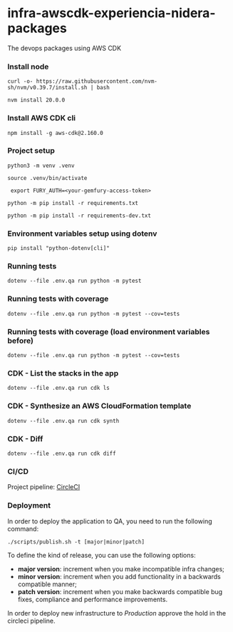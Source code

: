 # infra-awscdk-experiencia-nidera-packages
The devops packages using AWS CDK

### Install node

```shell
curl -o- https://raw.githubusercontent.com/nvm-sh/nvm/v0.39.7/install.sh | bash
```

```shell
nvm install 20.0.0
```

### Install AWS CDK cli

```shell
npm install -g aws-cdk@2.160.0
```

### Project setup 

```shell
python3 -m venv .venv 
```
```shell
source .venv/bin/activate 
```
```shell
 export FURY_AUTH=<your-gemfury-access-token>
```
```shell
python -m pip install -r requirements.txt
```
```shell
python -m pip install -r requirements-dev.txt
```
### Environment variables setup using dotenv
```shell
pip install "python-dotenv[cli]"
```

### Running tests

```shell
dotenv --file .env.qa run python -m pytest
```

### Running tests with coverage
```shell
dotenv --file .env.qa run python -m pytest --cov=tests
```

### Running tests with coverage (load environment variables before)
```shell
dotenv --file .env.qa run python -m pytest --cov=tests
```

### CDK - List the stacks in the app

```shell
dotenv --file .env.qa run cdk ls
```

### CDK - Synthesize an AWS CloudFormation template

```shell
dotenv --file .env.qa run cdk synth
```

### CDK - Diff

```shell
dotenv --file .env.qa run cdk diff
```


### CI/CD

Project pipeline: [CircleCI](https://app.circleci.com/pipelines/github/<your-company>/infra-awscdk-devops-packages)

### Deployment
In order to deploy the application to QA, you need to run the following command:

```shell
./scripts/publish.sh -t [major|minor|patch]
```

To define the kind of release, you can use the following options:

- **major version**: increment when you make incompatible infra changes;
- **minor version**: increment when you add functionality in a backwards compatible manner;
- **patch version**: increment when you make backwards compatible bug fixes, compliance and performance improvements.

In order to deploy new infrastructure to *Production* approve the hold in the circleci pipeline.